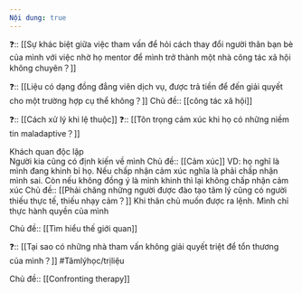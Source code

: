 ```yaml
---
Nội dung: true
---
```



❓:: [[Sự khác biệt giữa việc tham vấn để hỏi cách thay đổi người thân bạn bè của mình với việc nhờ họ mentor để mình trở thành một nhà công tác xã hội không chuyên？]] 

❓:: [[Liệu có dạng đồng đẳng viên dịch vụ, được trả tiền để đến giải quyết cho một trường hợp cụ thể không？]] 
Chủ đề:: [[công tác xã hội]] 

❓:: [[Cách xử lý khi lệ thuộc]] 
❓:: [[Tôn trọng cảm xúc khi họ có những niềm tin maladaptive？]]

Khách quan độc lập  
Người kia cũng có định kiến về mình
Chủ đề:: [[Cảm xúc]]
VD: họ nghĩ là mình đang khinh bỉ họ. Nếu chấp nhận cảm xúc nghĩa là phải chấp nhận mình sai. Còn nếu không đồng ý là mình khinh thì lại không chấp nhận cảm xúc
Chủ đề:: [[Phải chăng những người được đào tạo tâm lý cũng có người thiếu thực tế, thiếu nhạy cảm？]] 
Khi thân chủ muốn được ra lệnh. Mình chỉ thực hành quyền của mình

Chủ đề:: [[Tìm hiểu thế giới quan]] 

❓:: [[Tại sao có những nhà tham vấn không giải quyết triệt để tổn thương của mình？]] 
#Tâmlýhọc/trịliệu 

Chủ đề:: [[Confronting therapy]]
